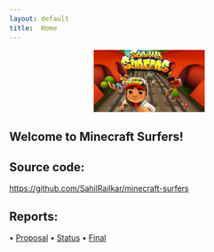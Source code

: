 ```yaml
---
layout: default
title:  Home
---
```


<div style="text-align: center"><img src="./subway-surfers.jpg" alt="subway-surfers" width="200px"/></div>

## Welcome to Minecraft Surfers!

## Source code: 
https://github.com/SahilRailkar/minecraft-surfers

## Reports:
• [Proposal](proposal.html)
• [Status](status.html)
• [Final](final.html)

